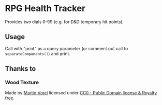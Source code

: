 # RPG Health Tracker

Provides two dials 0-99 (e.g. for D&D temporary hit points).

## Usage

Call with "print" as a query parameter (or comment out call to `separateComponents()`) and print.

## Thanks to

### Wood Texture

Made by [Martin Vorel](https://libreshot.com/about-libreshot/) 
licensed under [CC0 - Public Domain license & Royalty free](https://creativecommons.org/licenses/publicdomain/).
